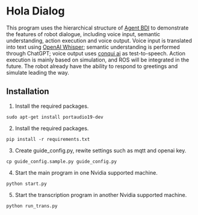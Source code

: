 # Hola Dialog
This program uses the hierarchical structure of [Agent BDI](https://github.com/mfshiu/agent-bdi) to demonstrate the features of robot dialogue, including voice input, semantic understanding, action execution and voice output. Voice input is translated into text using [OpenAI Whisper](https://github.com/openai/whisper); semantic understanding is performed through ChatGPT; voice output uses [conqui ai](https://github.com/coqui-ai/TTS) as test-to-speech. Action execution is mainly based on simulation, and ROS will be integrated in the future.
The robot already have the ability to respond to greetings and simulate leading the way.


## Installation
1. Install the required packages.
````
sudo apt-get install portaudio19-dev
````
2. Install the required packages.
````
pip install -r requirements.txt
````
3. Create guide_config.py, rewite settings such as mqtt and openai key. 
````
cp guide_config.sample.py guide_config.py
````
4. Start the main program in one Nvidia supported machine.
````
python start.py
````
5. Start the transcription program in another Nvidia supported machine.
````
python run_trans.py
````